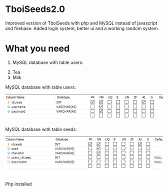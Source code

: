 # TboiSeeds2.0
<p>Improved version of TboiSeeds with php and MySQL instead of javascript and firebase. Added login system, better ui and a working random system.</p>

<h1>What you need</h1>

<ol>
  <li><p>MySQL database with table users:</p></li>
  <li>Tea</li>
  <li>Milk</li>
</ol>

<p>MySQL database with table users:</p>
<img src="https://github.com/Jordan-Dimitrov/TboiSeeds2.0/blob/master/images/users.png">

<p>MySQL database with table seeds:</p>
<img src="https://github.com/Jordan-Dimitrov/TboiSeeds2.0/blob/master/images/seeds.png">

<p>Php installed</p>
